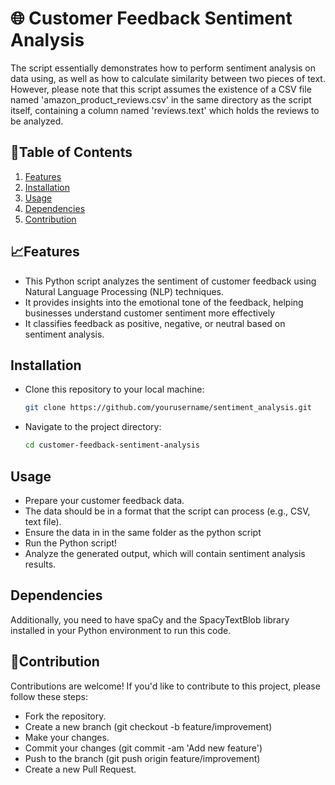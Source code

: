 # 🌐 Customer Feedback Sentiment Analysis
The script essentially demonstrates how to perform sentiment analysis on data using, as well as how to calculate similarity between two pieces of text. However, please note that this script assumes the existence of a CSV file named 'amazon_product_reviews.csv' in the same directory as the script itself, containing a column named 'reviews.text' which holds the reviews to be analyzed. 

## 📑Table of Contents

1. [Features](#features)
2. [Installation](#installation)
4. [Usage](#usage)
5. [Dependencies](#dependencies)
6. [Contribution](#contribution)

## 📈Features
- This Python script analyzes the sentiment of customer feedback using Natural Language Processing (NLP) techniques. 
- It provides insights into the emotional tone of the feedback, helping businesses understand customer sentiment more effectively
- It classifies feedback as positive, negative, or neutral based on sentiment analysis.


## Installation 
- Clone this repository to your local machine:

   ```bash
   git clone https://github.com/yourusername/sentiment_analysis.git

- Navigate to the project directory:

   ```bash
   cd customer-feedback-sentiment-analysis

## Usage
- Prepare your customer feedback data. 
- The data should be in a format that the script can process (e.g., CSV, text file).
- Ensure the data in in the same folder as the python script
- Run the Python script!
- Analyze the generated output, which will contain sentiment analysis results.

## Dependencies
Additionally, you need to have spaCy and the SpacyTextBlob library installed in your Python environment to run this code.

## 👯Contribution
Contributions are welcome! If you'd like to contribute to this project, please follow these steps:
- Fork the repository.
- Create a new branch (git checkout -b feature/improvement)
- Make your changes.
- Commit your changes (git commit -am 'Add new feature')
- Push to the branch (git push origin feature/improvement)
- Create a new Pull Request.
